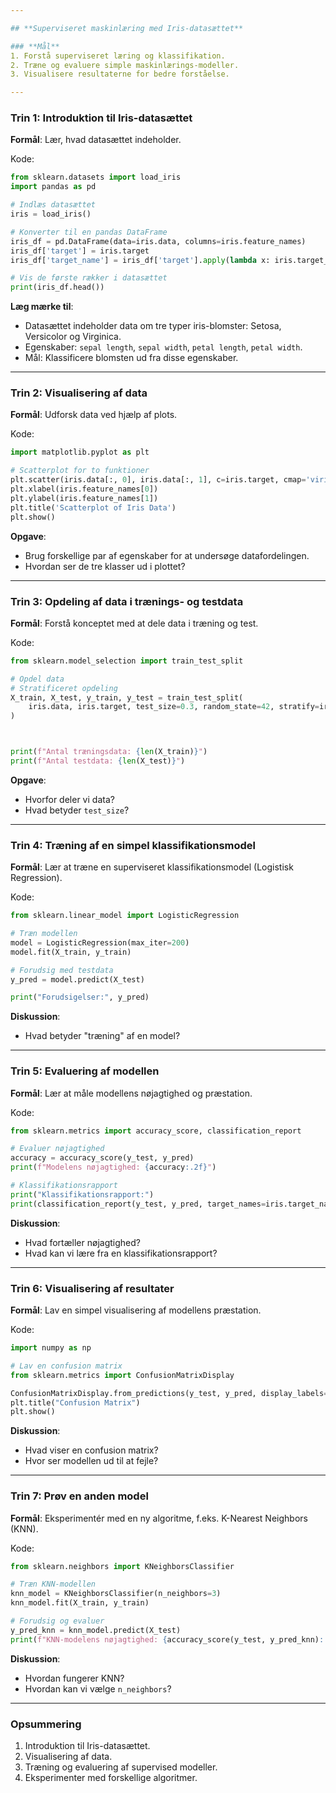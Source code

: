 ```yaml
---

## **Superviseret maskinlæring med Iris-datasættet**

### **Mål**
1. Forstå superviseret læring og klassifikation.
2. Træne og evaluere simple maskinlærings-modeller.
3. Visualisere resultaterne for bedre forståelse.

---
```


### **Trin 1: Introduktion til Iris-datasættet**
**Formål**: Lær, hvad datasættet indeholder.

Kode:
```python
from sklearn.datasets import load_iris
import pandas as pd

# Indlæs datasættet
iris = load_iris()

# Konverter til en pandas DataFrame
iris_df = pd.DataFrame(data=iris.data, columns=iris.feature_names)
iris_df['target'] = iris.target
iris_df['target_name'] = iris_df['target'].apply(lambda x: iris.target_names[x])

# Vis de første rækker i datasættet
print(iris_df.head())
```

**Læg mærke til**:
- Datasættet indeholder data om tre typer iris-blomster: Setosa, Versicolor og Virginica.
- Egenskaber: `sepal length`, `sepal width`, `petal length`, `petal width`.
- Mål: Klassificere blomsten ud fra disse egenskaber.

---

### **Trin 2: Visualisering af data**
**Formål**: Udforsk data ved hjælp af plots.

Kode:
```python
import matplotlib.pyplot as plt

# Scatterplot for to funktioner
plt.scatter(iris.data[:, 0], iris.data[:, 1], c=iris.target, cmap='viridis')
plt.xlabel(iris.feature_names[0])
plt.ylabel(iris.feature_names[1])
plt.title('Scatterplot of Iris Data')
plt.show()
```

**Opgave**:
- Brug forskellige par af egenskaber for at undersøge datafordelingen.
- Hvordan ser de tre klasser ud i plottet?

---

### **Trin 3: Opdeling af data i trænings- og testdata**
**Formål**: Forstå konceptet med at dele data i træning og test.

Kode:
```python
from sklearn.model_selection import train_test_split

# Opdel data
# Stratificeret opdeling
X_train, X_test, y_train, y_test = train_test_split(
    iris.data, iris.target, test_size=0.3, random_state=42, stratify=iris.target
)



print(f"Antal træningsdata: {len(X_train)}")
print(f"Antal testdata: {len(X_test)}")

```

**Opgave**:
- Hvorfor deler vi data?
- Hvad betyder `test_size`?

---

### **Trin 4: Træning af en simpel klassifikationsmodel**
**Formål**: Lær at træne en superviseret klassifikationsmodel (Logistisk Regression).

Kode:
```python
from sklearn.linear_model import LogisticRegression

# Træn modellen
model = LogisticRegression(max_iter=200)
model.fit(X_train, y_train)

# Forudsig med testdata
y_pred = model.predict(X_test)

print("Forudsigelser:", y_pred)
```

**Diskussion**:
- Hvad betyder "træning" af en model?
  

---

### **Trin 5: Evaluering af modellen**
**Formål**: Lær at måle modellens nøjagtighed og præstation.

Kode:
```python
from sklearn.metrics import accuracy_score, classification_report

# Evaluer nøjagtighed
accuracy = accuracy_score(y_test, y_pred)
print(f"Modelens nøjagtighed: {accuracy:.2f}")

# Klassifikationsrapport
print("Klassifikationsrapport:")
print(classification_report(y_test, y_pred, target_names=iris.target_names))
```

**Diskussion**:
- Hvad fortæller nøjagtighed?
- Hvad kan vi lære fra en klassifikationsrapport?

---

### **Trin 6: Visualisering af resultater**
**Formål**: Lav en simpel visualisering af modellens præstation.

Kode:
```python
import numpy as np

# Lav en confusion matrix
from sklearn.metrics import ConfusionMatrixDisplay

ConfusionMatrixDisplay.from_predictions(y_test, y_pred, display_labels=iris.target_names, cmap='viridis')
plt.title("Confusion Matrix")
plt.show()
```

**Diskussion**:
- Hvad viser en confusion matrix?
- Hvor ser modellen ud til at fejle?

---

### **Trin 7: Prøv en anden model**
**Formål**: Eksperimentér med en ny algoritme, f.eks. K-Nearest Neighbors (KNN).

Kode:
```python
from sklearn.neighbors import KNeighborsClassifier

# Træn KNN-modellen
knn_model = KNeighborsClassifier(n_neighbors=3)
knn_model.fit(X_train, y_train)

# Forudsig og evaluer
y_pred_knn = knn_model.predict(X_test)
print(f"KNN-modelens nøjagtighed: {accuracy_score(y_test, y_pred_knn):.2f}")
```

**Diskussion**:
- Hvordan fungerer KNN?
- Hvordan kan vi vælge `n_neighbors`?

---

### **Opsummering**
1. Introduktion til Iris-datasættet.
2. Visualisering af data.
3. Træning og evaluering af supervised modeller.
4. Eksperimenter med forskellige algoritmer.

